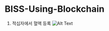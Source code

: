 # BISS-Using-Blockchain

1. 적십자에서 혈액 등록
![Alt Text](https://github.com/LeeSongA/BISS-Using-Blockchain/blob/master/assets/%EC%A0%81%EC%8B%AD%EC%9E%90%EC%97%90%EC%84%9C%20%ED%98%88%EC%95%A1%20%EB%93%B1%EB%A1%9D.gif)
